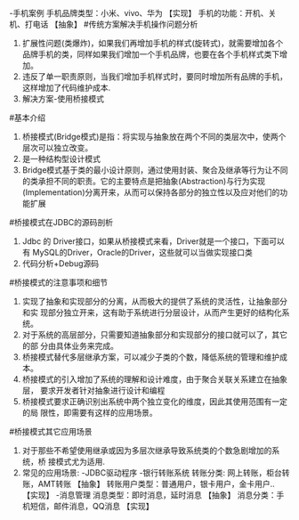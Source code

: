 
-手机案例
   手机品牌类型：小米、vivo、华为  【实现】
   手机的功能：开机、关机、打电话  【抽象】
#传统方案解决手机操作问题分析
1) 扩展性问题(类爆炸)，如果我们再增加手机的样式(旋转式)，就需要增加各个品牌手机的类，同样如果我们增加一个手机品牌，也要在各个手机样式类下增加。
2) 违反了单一职责原则，当我们增加手机样式时，要同时增加所有品牌的手机，这样增加了代码维护成本.
3) 解决方案-使用桥接模式

#基本介绍
1) 桥接模式(Bridge模式)是指：将实现与抽象放在两个不同的类层次中，使两个层次可以独立改变。
2) 是一种结构型设计模式
3) Bridge模式基于类的最小设计原则，通过使用封装、聚合及继承等行为让不同的类承担不同的职责。它的主要特点是把抽象(Abstraction)与行为实现(Implementation)分离开来，从而可以保持各部分的独立性以及应对他们的功能扩展

#桥接模式在JDBC的源码剖析
1) Jdbc 的 Driver接口，如果从桥接模式来看，Driver就是一个接口，下面可以有
   MySQL的Driver，Oracle的Driver，这些就可以当做实现接口类
2) 代码分析+Debug源码

#桥接模式的注意事项和细节
1) 实现了抽象和实现部分的分离，从而极大的提供了系统的灵活性，让抽象部分和实
   现部分独立开来，这有助于系统进行分层设计，从而产生更好的结构化系统。
2) 对于系统的高层部分，只需要知道抽象部分和实现部分的接口就可以了，其它的部
   分由具体业务来完成。
3) 桥接模式替代多层继承方案，可以减少子类的个数，降低系统的管理和维护成本。
4) 桥接模式的引入增加了系统的理解和设计难度，由于聚合关联关系建立在抽象层，
   要求开发者针对抽象进行设计和编程
5) 桥接模式要求正确识别出系统中两个独立变化的维度，因此其使用范围有一定的局
   限性，即需要有这样的应用场景。

#桥接模式其它应用场景
1) 对于那些不希望使用继承或因为多层次继承导致系统类的个数急剧增加的系统，桥
   接模式尤为适用.
2) 常见的应用场景: -JDBC驱动程序
   -银行转账系统
   转账分类: 网上转账，柜台转账，AMT转账   【抽象】
   转账用户类型：普通用户，银卡用户，金卡用户..   【实现】
   -消息管理
   消息类型：即时消息，延时消息  【抽象】
   消息分类：手机短信，邮件消息，QQ消息 【实现】